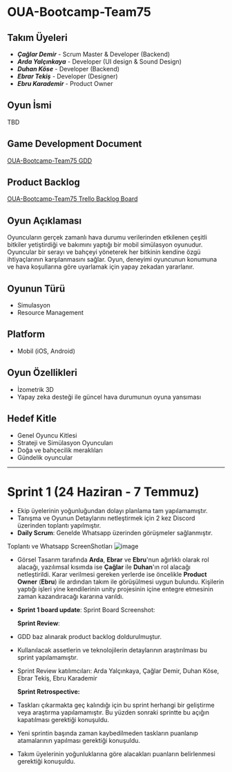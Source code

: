 # OUA-Bootcamp-Team75

## Takım Üyeleri
- ***Çağlar Demir*** - Scrum Master & Developer (Backend)
- ***Arda Yalçınkaya*** - Developer (UI design & Sound Design)
- ***Duhan Köse*** - Developer (Backend)
- ***Ebrar Tekiş*** - Developer (Designer)
- ***Ebru Karademir*** - Product Owner

## Oyun İsmi
TBD

## Game Development Document
[OUA-Bootcamp-Team75 GDD](https://app.nuclino.com/OUABOOTCAMP75/GDD/Oyun-Mekanii-9adc16e1-386c-47da-9a96-46c25cdcc015)

## Product Backlog
[OUA-Bootcamp-Team75 Trello Backlog Board](https://trello.com/b/VO7z5oac/oua-bootcamp-team75)

## Oyun Açıklaması
Oyuncuların gerçek zamanlı hava durumu verilerinden etkilenen çeşitli bitkiler yetiştirdiği ve bakımını yaptığı bir mobil simülasyon oyunudur. Oyuncular bir serayı ve bahçeyi yöneterek her bitkinin kendine özgü ihtiyaçlarının karşılanmasını sağlar. Oyun, deneyimi oyuncunun konumuna ve hava koşullarına göre uyarlamak için yapay zekadan yararlanır.

## Oyunun Türü
- Simulasyon
- Resource Management

## Platform
- Mobil (iOS, Android)

## Oyun Özellikleri
- İzometrik 3D
- Yapay zeka desteği ile güncel hava durumunun oyuna yansıması

## Hedef Kitle
- Genel Oyuncu Kitlesi
- Strateji ve Simülasyon Oyuncuları
- Doğa ve bahçecilik meraklıları
- Gündelik oyuncular

---
# **Sprint 1 (24 Haziran - 7 Temmuz)**
- Ekip üyelerinin yoğunluğundan dolayı planlama tam yapılamamıştır.
- Tanışma ve Oyunun Detaylarını netleştirmek için 2 kez Discord üzerinden toplantı yapılmıştır.
- **Daily Scrum**: Genelde Whatsapp üzerinden görüşmeler sağlanmıştır. 
  
Toplantı ve Whatsapp ScreenShotları
![image](https://github.com/cagdem/OUA-Bootcamp-Team75/assets/15106912/dbe53ace-3093-4fa7-9fbb-0f367b6bd902)

- Görsel Tasarım tarafında **Arda**, **Ebrar** ve **Ebru**'nun ağırlıklı olarak rol alacağı, yazılımsal kısımda ise **Çağlar** ile **Duhan**'ın rol alacağı netleştirildi. Karar verilmesi gereken yerlerde ise öncelikle **Product Owner** (**Ebru**) ile ardından takım ile görüşülmesi uygun bulundu. Kişilerin yaptığı işleri yine kendilerinin unity projesinin içine entegre etmesinin zaman kazandıracağı kararına varıldı.

- **Sprint 1 board update**: Sprint Board Screenshot: 


  **Sprint Review**:
- GDD baz alınarak product backlog doldurulmuştur.
- Kullanılacak assetlerin ve teknolojilerin detaylarının araştırılması bu sprint yapılamamıştır.
- Sprint Review katılımcıları: Arda Yalçınkaya, Çağlar Demir, Duhan Köse, Ebrar Tekiş, Ebru Karademir

  **Sprint Retrospective:**
- Taskları çıkarmakta geç kalındığı için bu sprint herhangi bir geliştirme veya araştırma yapılamamıştır. Bu yüzden sonraki sprintte bu açığın kapatılması gerektiği konuşuldu.
- Yeni sprintin başında zaman kaybedilmeden taskların puanlanıp atamalarının yapılması gerektiği konuşuldu.
- Takım üyelerinin yoğunluklarına göre alacakları puanların belirlenmesi gerektiği konuşuldu.

